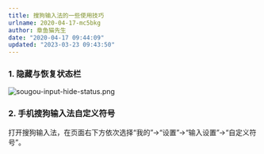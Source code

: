 ```yaml
---
title: 搜狗输入法的一些使用技巧
urlname: 2020-04-17-mc5bkg
author: 章鱼猫先生
date: "2020-04-17 09:44:09"
updated: "2023-03-23 09:43:50"
---
```


### 1. 隐藏与恢复状态栏

![sougou-input-hide-status.png](https://shub-1251708715.cos.ap-guangzhou.myqcloud.com/elog-cookbook-img/FqVqma_NyBloqLFGOmkSUjudJ0y7.png)

### 2. 手机搜狗输入法自定义符号

打开搜狗输入法，在页面右下方依次选择“我的”→“设置”→“输入设置”→“自定义符号”。

